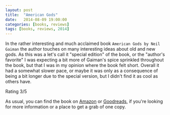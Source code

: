 ```yaml
---
layout: post
title:  "American Gods"
date:   2014-08-09 19:00:00
categories: [books, reviews]
tags: [books, reviews, 2014]
---
```

In the rather interesting and much acclaimed book `American Gods by Neil Gaiman` the author touches on many interesting ideas about old and new gods.
As this was a let's call it "special edition" of the book, or the "author's favorite" I was expecting a bit more of Gaiman's spice sprinkled throughout the book, but that I was in my opinion where the book felt short.
Overall it had a somewhat slower pace, or maybe it was only as a consequence of being a bit longer due to the special version, but I didn't find it as cool as others have.

Rating 3/5

As usual, you can find the book on [Amazon] or [Goodreads], if you're looking for more information or a place to get a grab of one copy.

[Amazon]: http://www.amazon.com/American-Gods-Authors-Preferred-Text/dp/0062080237
[Goodreads]: https://www.goodreads.com/book/show/4407.American_Gods
